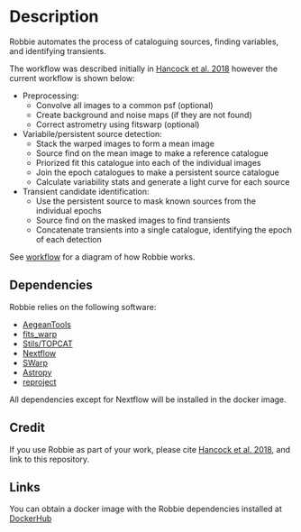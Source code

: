 # Description

Robbie automates the process of cataloguing sources, finding variables, and identifying transients.

The workflow was described initially in [Hancock et al. 2018](https://ui.adsabs.harvard.edu/abs/2019A%26C....27...23H/abstract) however the current workflow is shown below:
- Preprocessing:
  - Convolve all images to a common psf (optional)
  - Create background and noise maps (if they are not found)
  - Correct astrometry using fitswarp (optional)
- Variabile/persistent source detection:
  - Stack the warped images to form a mean image
  - Source find on the mean image to make a reference catalogue
  - Priorized fit this catalogue into each of the individual images
  - Join the epoch catalogues to make a persistent source catalogue
  - Calculate variability stats and generate a light curve for each source
- Transient candidate identification:
  - Use the persistent source to mask known sources from the individual epochs
  - Source find on the masked images to find transients
  - Concatenate transients into a single catalogue, identifying the epoch of each detection

See [workflow](workflow) for a diagram of how Robbie works.

## Dependencies
Robbie relies on the following software:
- [AegeanTools](https://github.com/PaulHancock/Aegean)
- [fits_warp](https://github.com/nhurleywalker/fits_warp)
- [Stils/TOPCAT](http://www.star.bris.ac.uk/~mbt/topcat/)
- [Nextflow](https://www.nextflow.io/)
- [SWarp](https://www.astromatic.net/software/swarp/)
- [Astropy](https://www.astropy.org/)
- [reproject](https://reproject.readthedocs.io/en/stable/)

All dependencies except for Nextflow will be installed in the docker image.

## Credit
If you use Robbie as part of your work, please cite [Hancock et al. 2018](http://adsabs.harvard.edu/abs/2019A%26C....27...23H), and link to this repository.

## Links
You can obtain a docker image with the Robbie dependencies installed at [DockerHub](https://hub.docker.com/r/paulhancock/robbie-next/)
